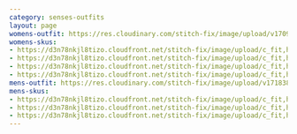 ```yaml
---
category: senses-outfits
layout: page
womens-outfit: https://res.cloudinary.com/stitch-fix/image/upload/v1709166447/Style_studio/Styleshuffle/2023-06-28_US_OF_FY24Q1_Campaign_W_E01_5207.jpg
womens-skus:
- https://d3n78nkjl8tizo.cloudfront.net/stitch-fix/image/upload/c_fit,h_720,w_862/v1665179991/ro0db8fpumhqg5zygr4d.jpg
- https://d3n78nkjl8tizo.cloudfront.net/stitch-fix/image/upload/c_fit,h_720,w_862/v1692779666/xceixxp7wlu4felcycuj.jpg
- https://d3n78nkjl8tizo.cloudfront.net/stitch-fix/image/upload/c_fit,h_720,w_862/v1660868692/q31h6hegezvolmefs2jh.jpg
- https://d3n78nkjl8tizo.cloudfront.net/stitch-fix/image/upload/c_fit,h_720,w_862/v1680933992/nog1tvcq9lkrc6hcjbzl.jpg
mens-outfit: https://res.cloudinary.com/stitch-fix/image/upload/v1718384158/onboarding/StyleFile/Mens/2023-12-19_M_OLD_A06_00150_1x1.jpg
mens-skus: 
- https://d3n78nkjl8tizo.cloudfront.net/stitch-fix/image/upload/c_fit,h_720,w_862/v1703096216/c0btbyvh0gk2de617i4h.jpg
- https://d3n78nkjl8tizo.cloudfront.net/stitch-fix/image/upload/c_fit,h_720,w_862/v1707375073/d2pyblo7vcvgnwxyl8rg.jpg
- https://d3n78nkjl8tizo.cloudfront.net/stitch-fix/image/upload/c_fit,h_720,w_862/v1647893905/g7pklzmjp8zv6cfxwf8q.jpg
---
```



